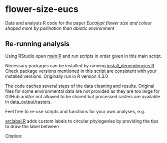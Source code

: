 # flower-size-eucs
Data and analysis R code for the paper *Eucalypt flower size and colour shaped more by pollination than abiotic environment*


## Re-running analysis

Using RStudio open [main.R](https://github.com/rubysaltbush/flower-size-eucs/blob/main/main.R) 
and run scripts in order given in this main script.

Necessary packages can be installed by running [install_dependencies.R](https://github.com/rubysaltbush/flower-size-eucs/blob/main/scripts/install_dependencies.R).
Check package versions mentioned in this script are consistent with your installed versions. Originally run in R version 4.3.0

The code caches several steps of the data cleaning and results. 
Original files for some environmental data are not provided as they are too large for GitHub and/or not allowed to be shared but processed rasters are available in [data_output/rasters](https://github.com/rubysaltbush/flower-size-eucs/tree/main/data_output/rasters).

Feel free to re-use scripts and functions for your own analyses, e.g.

[arclabel.R](https://github.com/rubysaltbush/flower-size-eucs/blob/main/scripts/functions/arclabel.R) adds custom labels to circular phylogenies by providing the tips to draw the label between

Citation: 

